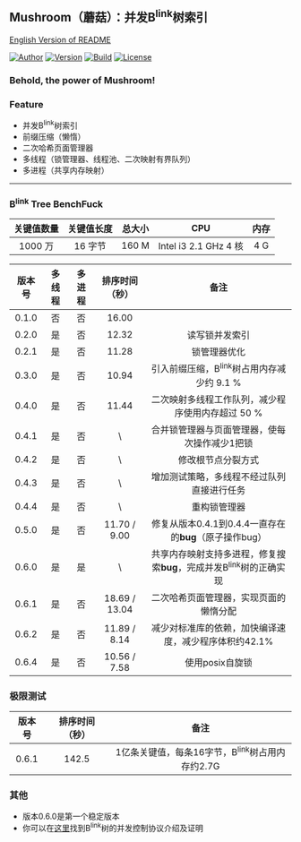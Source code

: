 ## Mushroom（蘑菇）：并发B<sup>link</sup>树索引
[English Version of README](./README.en.md)

[![Author](https://img.shields.io/badge/Author-UncP-brightgreen.svg)](https://github.com/UncP)
[![Version](https://img.shields.io/badge/Version-0.6.2-blue.svg)]()
[![Build](https://img.shields.io/badge/Build-Passing-brightgreen.svg)](https://travis-ci.org/UncP/Mushroom)
[![License](https://img.shields.io/badge/License-BSD-red.svg)](./LICENSE)

### Behold, the power of Mushroom!

### Feature
+ 并发B<sup>link</sup>树索引
+ 前缀压缩（懒惰）
+ 二次哈希页面管理器
+ 多线程（锁管理器、线程池、二次映射有界队列）
+ 多进程（共享内存映射）

******

### B<sup>link</sup> Tree BenchFuck
|关键值数量|关键值长度| 总大小 |     CPU    |内存|
|:-------:|:--------:|:------:|:----------:|:----:|
| 1000 万 |  16 字节 | 160 M| Intel i3 2.1 GHz 4 核|4 G|

| 版本号 | 多线程 | 多进程 | 排序时间（秒）|           备注             |
|:------:|:-----:|:-----:|:-----------:|:---------------------------:|
| 0.1.0  |  否  |  否  |   16.00    ||
| 0.2.0  |  是  |  否  |   12.32    |         读写锁并发索引          |
| 0.2.1  |  是  |  否  |   11.28    |         锁管理器优化            |
| 0.3.0  |  是  |  否  |   10.94    |引入前缀压缩，B<sup>link</sup>树占用内存减少约 9.1 %|
| 0.4.0  |  是  |  否  |   11.44    |二次映射多线程工作队列，减少程序使用内存超过 50 %|
| 0.4.1  |  是  |  否  |     \      |合并锁管理器与页面管理器，使每次操作减少1把锁|
| 0.4.2  |  是  |  否  |     \      |修改根节点分裂方式|
| 0.4.3  |  是  |  否  |     \      |增加测试策略，多线程不经过队列直接进行任务|
| 0.4.4  |  是  |  否  |     \      |重构锁管理器|
| 0.5.0  |  是  |  否  |11.70 / 9.00|修复从版本0.4.1到0.4.4一直存在的**bug**（原子操作bug）|
| 0.6.0  |  是  |  是  |     \      |共享内存映射支持多进程，修复搜索**bug**，完成并发B<sup>link</sup>树的正确实现|
| 0.6.1  |  是  |  否  |18.69 / 13.04|二次哈希页面管理器，实现页面的懒惰分配|
| 0.6.2  |  是  |  否  |11.89 / 8.14|减少对标准库的依赖，加快编译速度，减少程序体积约42.1%|
| 0.6.4  |  是  |  否  |10.56 / 7.58|使用posix自旋锁|

### 极限测试
| 版本号 | 排序时间（秒）|           备注           |
|:------:|:-----------:|:--------------------------:|
| 0.6.1 | 142.5 | 1亿条关键值，每条16字节，B<sup>link</sup>树占用内存约2.7G |

### 其他
+ 版本0.6.0是第一个稳定版本
+ 你可以在[这里](https://zhuanlan.zhihu.com/p/24800198)找到B<sup>link</sup>树的并发控制协议介绍及证明
